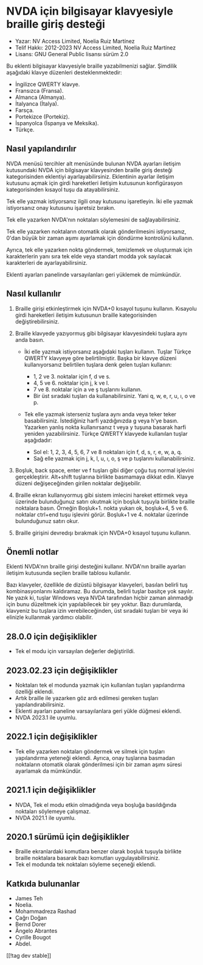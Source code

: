 # NVDA için bilgisayar klavyesiyle braille giriş desteği #

* Yazar: NV Access Limited, Noelia Ruiz Martínez
* Telif Hakkı: 2012-2023 NV Access Limited, Noelia Ruiz Martínez
* Lisans: GNU General Public lisansı sürüm 2.0

Bu eklenti bilgisayar klavyesiyle braille yazabilmenizi sağlar. Şimdilik
aşağıdaki klavye düzenleri desteklenmektedir:

* İngilizce QWERTY klavye.
* Fransızca (Fransa).
* Almanca (Almanya).
* İtalyanca (İtalya).
* Farsça.
* Portekizce (Portekiz).
* İspanyolca (İspanya ve Meksika).
* Türkçe.

## Nasıl yapılandırılır

NVDA menüsü tercihler alt menüsünde bulunan NVDA ayarları iletişim
kutusundaki NVDA için bilgisayar klavyesinden braille giriş desteği
kategorisinden eklentiyi ayarlayabilirsiniz. Eklentinin ayarlar iletişim
kutusunu açmak için girdi hareketleri iletişim kutusunun konfigürasyon
kategorisinden kısayol tuşu da atayabilirsiniz.

Tek elle yazmak istiyorsanız ilgili onay kutusunu işaretleyin. İki elle
yazmak istiyorsanız onay kutusunu işaretsiz bırakın.

Tek elle yazarken NVDA'nın noktaları söylemesini de sağlayabilirsiniz.

Tek elle yazarken noktaların otomatik olarak gönderilmesini istiyorsanız,
0'dan büyük bir zaman aşımı ayarlamak için döndürme kontrolünü kullanın.

Ayrıca, tek elle yazarken nokta göndermek, temizlemek ve oluşturmak için
karakterlerin yanı sıra tek elde veya standart modda yok sayılacak
karakterleri de ayarlayabilirsiniz.

Eklenti ayarları panelinde varsayılanları geri yüklemek de mümkündür.

## Nasıl kullanılır

1. Braille girişi etkinleştirmek için NVDA+0 kısayol tuşunu
   kullanın. Kısayolu girdi hareketleri iletişim kutusunun braille
   kategorisinden değiştirebilirsiniz.
2. Braille klavyede yazıyormuş gibi bilgisayar klavyesindeki tuşlara aynı
   anda basın.

	* İki elle yazmak istiyorsanız aşağıdaki tuşları kullanın. Tuşlar Türkçe
	  QWERTY klavyeye göre belirtilmiştir. Başka bir klavye düzeni
	  kullanıyorsanız belirtilen tuşlara denk gelen tuşları kullanın:

		* 1, 2 ve 3. noktalar için f, d ve s.
		* 4, 5 ve 6. noktalar için j, k ve l.
		* 7 ve 8. noktalar için a ve ş tuşlarını kullanın.
		* Bir üst sıradaki tuşları da kullanabilirsiniz. Yani q, w, e, r, u, ı, o
		  ve p.

	* Tek elle yazmak isterseniz tuşlara aynı anda veya teker teker
	  basabilirsiniz. İstediğiniz harfi yazdığınızda g veya h'ye
	  basın. Yazarken yanlış nokta kullanırsanız t veya y tuşuna basarak harfi
	  yeniden yazabilirsiniz. Türkçe QWERTY klavyede kullanılan tuşlar
	  aşağıdadır:

		* Sol el: 1, 2, 3, 4, 5, 6, 7 ve 8 noktaları için f, d, s, r, e, w, a, q.
		* Sağ elle yazmak için j, k, l, u, ı, o, ş ve p tuşlarını
		  kullanabilirsiniz.

3. Boşluk, back space, enter ve f tuşları gibi diğer çoğu tuş normal
   işlevini gerçekleştirir. Alt+shift tuşlarına birlikte basmamaya dikkat
   edin. Klavye düzeni değişeceğinden girilen noktalar değişebilir.
4. Braille ekran kullanıyormuş gibi sistem imlecini hareket ettirmek veya
   üzerinde bulunduğunuz satırı okutmak için boşluk tuşuyla birlikte braille
   noktalara basın. Örneğin Boşluk+1. nokta yukarı ok, boşluk+4, 5 ve
   6. noktalar ctrl+end tuşu işlevini görür. Boşluk+1 ve 4. noktalar
   üzerinde bulunduğunuz satırı okur.
5. Braille girişini devredışı bırakmak için NVDA+0 kısayol tuşunu kullanın.

## Önemli notlar

Eklenti NVDA'nın braille girişi desteğini kullanır. NVDA'nın braille
ayarları iletişim kutusunda seçilen braille tablosu kullanılır.

Bazı klavyeler, özellikle de dizüstü bilgisayar klavyeleri, basılan belirli
tuş kombinasyonlarını kaldıramaz.  Bu durumda, belirli tuşlar basitçe yok
sayılır.  Ne yazık ki, tuşlar Windows veya NVDA tarafından hiçbir zaman
alınmadığı için bunu düzeltmek için yapılabilecek bir şey yoktur.  Bazı
durumlarda, klavyeniz bu tuşlara izin verebileceğinden, üst sıradaki tuşları
bir veya iki elinizle kullanmak yardımcı olabilir.


## 28.0.0 için değişiklikler

* Tek el modu için varsayılan değerler değiştirildi.

## 2023.02.23 için değişiklikler

* Noktaları tek el modunda yazmak için kullanılan tuşları yapılandırma
  özelliği eklendi.
* Artık braille ile yazarken göz ardı edilmesi gereken tuşları
  yapılandırabilirsiniz.
* Eklenti ayarları paneline varsayılanlara geri yükle düğmesi eklendi.
* NVDA 2023.1 ile uyumlu.

## 2022.1 için değişiklikler

* Tek elle yazarken noktaları göndermek ve silmek için tuşları yapılandırma
  yeteneği eklendi. Ayrıca, onay tuşlarına basmadan noktaların otomatik
  olarak gönderilmesi için bir zaman aşımı süresi ayarlamak da mümkündür.

## 2021.1 için değişiklikler

* NVDA, Tek el modu etkin olmadığında veya boşluğa basıldığında noktaları
  söylemeye çalışmaz.
* NVDA 2021.1 ile uyumlu.

## 2020.1 sürümü için değişiklikler

* Braille ekranlardaki komutlara benzer olarak boşluk tuşuyla birlikte
  braille noktalara basarak bazı komutları uygulayabilirsiniz.
* Tek el modunda tek noktaları söyleme seçeneği eklendi.

## Katkıda bulunanlar

* James Teh
* Noelia.
* Mohammadreza Rashad
* Çağrı Doğan
* Bernd Dorer
* Ângelo Abrantes
* Cyrille Bougot
* Abdel.

[[!tag dev stable]]
